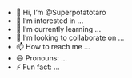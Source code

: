 - 👋 Hi, I’m @Superpotatotaro
- 👀 I’m interested in ...
- 🌱 I’m currently learning ...
- 💞️ I’m looking to collaborate on ...
- 📫 How to reach me ...
- 😄 Pronouns: ...
- ⚡ Fun fact: ...

<!---
Superpotatotaro/Superpotatotaro is a ✨ special ✨ repository because its `README.md` (this file) appears on your GitHub profile.
You can click the Preview link to take a look at your changes.
--->

